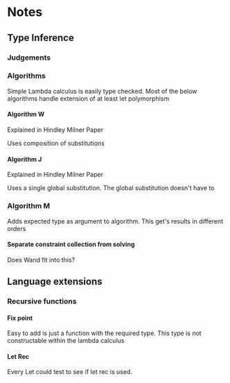 # Notes

## Type Inference


### Judgements

### Algorithms

Simple Lambda calculus is easily type checked. 
Most of the below algorithms handle extension of at least let polymorphism


#### Algorithm W 
Explained in Hindley Milner Paper

Uses composition of substitutions

#### Algorithm J
Explained in Hindley Milner Paper

Uses a single global substitution. The global substitution doesn't have to 

### Algorithm M
Adds expected type as argument to algorithm.
This get's results in different orders

#### Separate constraint collection from solving

Does Wand fit into this?

## Language extensions

### Recursive functions
#### Fix point
Easy to add is just a function with the required type.
This type is not constructable within the lambda calculus

#### Let Rec

Every Let could test to see if let rec is used.
